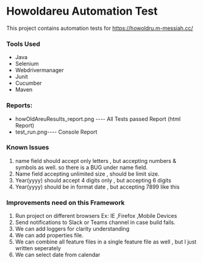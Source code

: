  # Howoldareu Automation Test
 This project contains automation tests for https://howoldru.m-messiah.cc/ 

 ### Tools Used
- Java
- Selenium
- Webdrivermanager
- Junit
- Cucumber
- Maven

### Reports:
- howOldAreuResults_report.png ---- All Tests passed Report (html Report)
- test_run.png---- Console Report

### Known Issues
1. name field should accept only letters , but accepting numbers & symbols as well. so there is a BUG under name field.
2. Name field accepting unlimited size , should be limit size.
3. Year(yyyy) should accept 4 digits only , but accepting 6 digits
4. Year(yyyy)  should be in format date , but accepting 7899 like this

### Improvements need on this Framework
1. Run project on different browsers Ex: IE ,Firefox ,Mobile Devices
2. Send notifications to Slack or Teams channel in case build fails.   
3. We can add loggers for clarity understanding
3. We can add properties file.
4. We can combine all feature files in a single feature file as well , but  I just written seperately  
5. We can select date from calendar  

